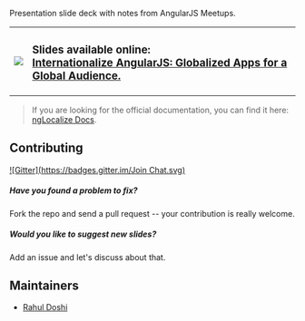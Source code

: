 Presentation slide deck with notes from AngularJS Meetups.

<table>
    <tr>
        <td>
            <a href="http://ramonvictor.github.io/protractor/slides/">
                <img src="https://raw.githubusercontent.com/doshprompt/angular-localization-meetup/gh-pages/assets/fa-globe.png">
            </a>
        </td>
        <td>
            <h3>Slides available online:<br>
                <a href="http://doshprompt.github.io/angular-localization-meetup/">
                    Internationalize AngularJS: Globalized Apps for a Global Audience.
                </a>
            </h3>
        </td>
    </tr>
</table>

> If you are looking for the official documentation, you can find it here: [ngLocalize Docs](http://doshprompt.github.io/angular-localization).

## Contributing
[![Gitter](https://badges.gitter.im/Join Chat.svg)](https://gitter.im/doshprompt/angular-localization-meetup?utm_source=badge&utm_medium=badge&utm_campaign=pr-badge&utm_content=badge)

##### Have you found a problem to fix?
Fork the repo and send a pull request -- your contribution is really welcome.

##### Would you like to suggest new slides?
Add an issue and let's discuss about that.

## Maintainers
- [Rahul Doshi](https://github.com/doshprompt)
